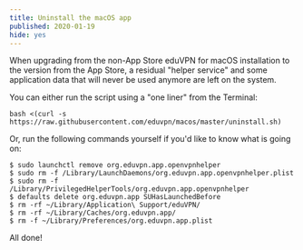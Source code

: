```yaml
---
title: Uninstall the macOS app
published: 2020-01-19
hide: yes
---
```


When upgrading from the non-App Store eduVPN for macOS installation to the 
version from the App Store, a residual "helper service" and some 
application data that will never be used anymore are left on the system. 

You can either run the script using a "one liner" from the Terminal:

    bash <(curl -s https://raw.githubusercontent.com/eduvpn/macos/master/uninstall.sh)

Or, run the following commands yourself if you'd like to know what is going on:

    $ sudo launchctl remove org.eduvpn.app.openvpnhelper
    $ sudo rm -f /Library/LaunchDaemons/org.eduvpn.app.openvpnhelper.plist
    $ sudo rm -f /Library/PrivilegedHelperTools/org.eduvpn.app.openvpnhelper
    $ defaults delete org.eduvpn.app SUHasLaunchedBefore
    $ rm -rf ~/Library/Application\ Support/eduVPN/
    $ rm -rf ~/Library/Caches/org.eduvpn.app/
    $ rm -f ~/Library/Preferences/org.eduvpn.app.plist

All done!
